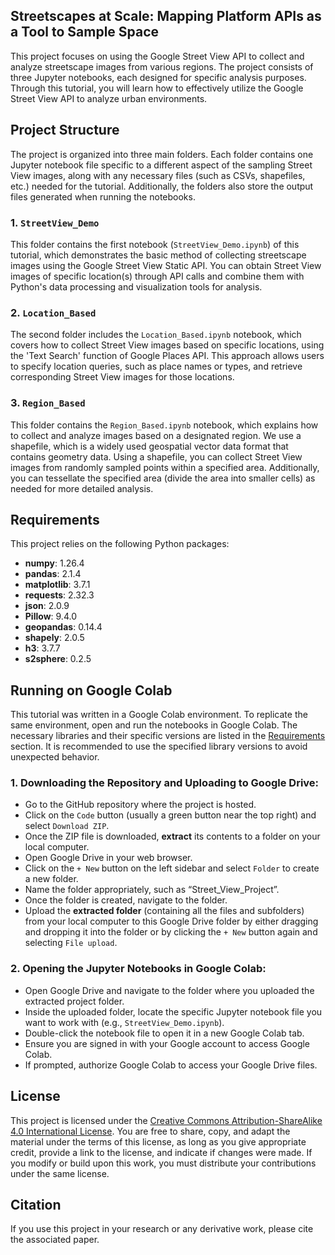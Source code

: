 ## **Streetscapes at Scale: Mapping Platform APIs as a Tool to Sample Space**

This project focuses on using the Google Street View API to collect and analyze streetscape images from various regions. The project consists of three Jupyter notebooks, each designed for specific analysis purposes. Through this tutorial, you will learn how to effectively utilize the Google Street View API to analyze urban environments.

## Project Structure

The project is organized into three main folders. Each folder contains one Jupyter notebook file specific to a different aspect of the sampling Street View images, along with any necessary files (such as CSVs, shapefiles, etc.) needed for the tutorial. Additionally, the folders also store the output files generated when running the notebooks.

### 1. `StreetView_Demo`

This folder contains the first notebook (`StreetView_Demo.ipynb`) of this tutorial, which demonstrates the basic method of collecting streetscape images using the Google Street View Static API. You can obtain Street View images of specific location(s) through API calls and combine them with Python's data processing and visualization tools for analysis.

### 2. `Location_Based`

The second folder includes the `Location_Based.ipynb` notebook, which covers how to collect Street View images based on specific locations, using the 'Text Search' function of Google Places API. This approach allows users to specify location queries, such as place names or types, and retrieve corresponding Street View images for those locations.

### 3. `Region_Based`

This folder contains the `Region_Based.ipynb` notebook, which explains how to collect and analyze images based on a designated region. We use a shapefile, which is a widely used geospatial vector data format that contains geometry data. Using a shapefile, you can collect Street View images from randomly sampled points within a specified area. Additionally, you can tessellate the specified area (divide the area into smaller cells) as needed for more detailed analysis.

## Requirements

This project relies on the following Python packages:

- **numpy**: 1.26.4
- **pandas**: 2.1.4
- **matplotlib**: 3.7.1
- **requests**: 2.32.3
- **json**: 2.0.9
- **Pillow**: 9.4.0
- **geopandas**: 0.14.4
- **shapely**: 2.0.5
- **h3**: 3.7.7
- **s2sphere**: 0.2.5

## Running on Google Colab

This tutorial was written in a Google Colab environment. To replicate the same environment, open and run the notebooks in Google Colab. The necessary libraries and their specific versions are listed in the [Requirements](#requirements) section. It is recommended to use the specified library versions to avoid unexpected behavior.

### 1. Downloading the Repository and Uploading to Google Drive:

- Go to the GitHub repository where the project is hosted.
- Click on the `Code` button (usually a green button near the top right) and select `Download ZIP`.
- Once the ZIP file is downloaded, **extract** its contents to a folder on your local computer.
- Open Google Drive in your web browser.
- Click on the `+ New` button on the left sidebar and select `Folder` to create a new folder.
- Name the folder appropriately, such as “Street_View_Project”.
- Once the folder is created, navigate to the folder.
- Upload the **extracted folder** (containing all the files and subfolders) from your local computer to this Google Drive folder by either dragging and dropping it into the folder or by clicking the `+ New` button again and selecting `File upload`.

### 2. Opening the Jupyter Notebooks in Google Colab:

- Open Google Drive and navigate to the folder where you uploaded the extracted project folder.
- Inside the uploaded folder, locate the specific Jupyter notebook file you want to work with (e.g., `StreetView_Demo.ipynb`).
- Double-click the notebook file to open it in a new Google Colab tab.
- Ensure you are signed in with your Google account to access Google Colab.
- If prompted, authorize Google Colab to access your Google Drive files.


## License

This project is licensed under the [Creative Commons Attribution-ShareAlike 4.0 International License](https://creativecommons.org/licenses/by-sa/4.0/deed.en). You are free to share, copy, and adapt the material under the terms of this license, as long as you give appropriate credit, provide a link to the license, and indicate if changes were made. If you modify or build upon this work, you must distribute your contributions under the same license.

## Citation

If you use this project in your research or any derivative work, please cite the associated paper.